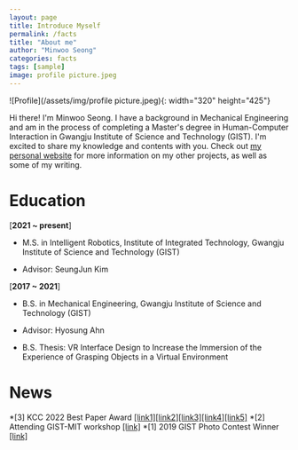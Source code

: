 ```yaml
---
layout: page
title: Introduce Myself
permalink: /facts
title: "About me"
author: "Minwoo Seong"
categories: facts
tags: [sample]
image: profile picture.jpeg
---
```


![Profile](/assets/img/profile picture.jpeg){: width="320" height="425"}

Hi there! I'm Minwoo Seong. I have a background in Mechanical Engineering and am in the process of completing a Master's degree in Human-Computer Interaction in Gwangju Institute of Science and Technology (GIST). I'm excited to share my knowledge and contents with you. Check out [my personal website](https://dailyminiii.github.io/) for more information on my other projects, as well as some of my writing.


# Education



[**2021 ~ present**]

  * M.S. in Intelligent Robotics, Institute of Integrated Technology, Gwangju Institute of Science and Technology (GIST)

  * Advisor: SeungJun Kim


[**2017 ~ 2021**]       

  * B.S. in Mechanical Engineering, Gwangju Institute of Science and Technology (GIST)

  * Advisor: Hyosung Ahn

  * B.S. Thesis: VR Interface Design to Increase the Immersion of the Experience of Grasping Objects in a Virtual Environment


# News

 *[3] KCC 2022 Best Paper Award [[link1]](http://www.chum-dan.net/news/articleView.html?idxno=6089)[[link2]](https://news.unn.net/news/articleView.html?idxno=531642)[[link3]](https://www.news1.kr/articles/?4753497)[[link4]](https://news.nate.com/view/20220726n07118)[[link5]](https://news.nate.com/view/20220726n07367)
 *[2] Attending GIST-MIT workshop [[link]](https://www.etnews.com/20220711000027)
 *[1] 2019 GIST Photo Contest Winner [[link]](https://www.gist.ac.kr/kr/html/sub06/060101.html?mode=V&no=194113)


